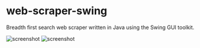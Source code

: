 # web-scraper-swing
Breadth first search web scraper written in Java using the Swing GUI toolkit.

![screenshot](https://raw.githubusercontent.com/evan-buss/web-scraper-swing/master/screenshot/main.png)
![screenshot](https://raw.githubusercontent.com/evan-buss/web-scraper-swing/javafx-rewrite/screenshot/screenshot2.png)
